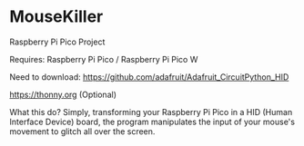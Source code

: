 # MouseKiller
Raspberry Pi Pico Project

Requires: Raspberry Pi Pico / Raspberry Pi Pico W

Need to download:
https://github.com/adafruit/Adafruit_CircuitPython_HID

https://thonny.org (Optional)

What this do?
 Simply, transforming your Raspberry Pi Pico in a HID (Human Interface Device) board, the program manipulates the input of your mouse's movement to glitch all over the screen.
 
